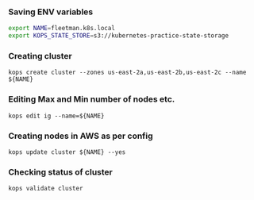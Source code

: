 ### Saving ENV variables
```BASH
export NAME=fleetman.k8s.local
export KOPS_STATE_STORE=s3://kubernetes-practice-state-storage
```

### Creating cluster
```
kops create cluster --zones us-east-2a,us-east-2b,us-east-2c --name ${NAME}
```

### Editing Max and Min number of nodes etc.
```
kops edit ig --name=${NAME}
```

### Creating nodes in AWS as per config
```
kops update cluster ${NAME} --yes
```

### Checking status of cluster
```
kops validate cluster
```
